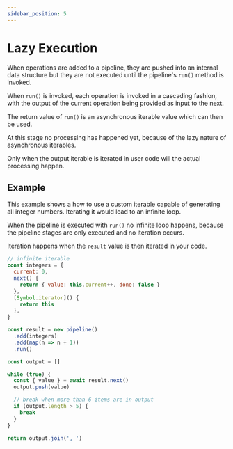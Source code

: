 ```yaml
---
sidebar_position: 5
---
```


# Lazy Execution

When operations are added to a pipeline, they are pushed into an internal data structure but they are not executed until the pipeline's `run()` method is invoked.

When `run()` is invoked, each operation is invoked in a cascading fashion, with the output of the current operation being provided as input to the next.

The return value of `run()` is an asynchronous iterable value which can then be used.

At this stage no processing has happened yet, because of the lazy nature of asynchronous iterables.

Only when the output iterable is iterated in user code will the actual processing happen.

## Example

This example shows a how to use a custom iterable capable of generating all integer numbers. Iterating it would lead to an infinite loop.

When the pipeline is executed with `run()` no infinite loop happens, because the pipeline stages are only executed and no iteration occurs.

Iteration happens when the `result` value is then iterated in your code.

```js live
// infinite iterable
const integers = {
  current: 0,
  next() {
    return { value: this.current++, done: false }
  },
  [Symbol.iterator]() {
    return this
  },
}

const result = new pipeline()
  .add(integers)
  .add(map(n => n + 1))
  .run()

const output = []

while (true) {
  const { value } = await result.next()
  output.push(value)

  // break when more than 6 items are in output
  if (output.length > 5) {
    break
  }
}

return output.join(', ')
```
